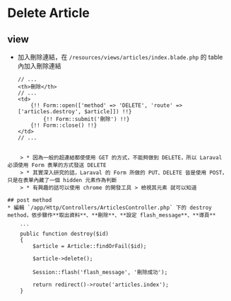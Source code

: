 # Delete Article

## view
* 加入刪除連結，在 `/resources/views/articles/index.blade.php` 的 table 內加入刪除連結

	```
	// ...
	<th>刪除</th>
	// ...
	<td>
		{!! Form::open(['method' => 'DELETE', 'route' => ['articles.destroy', $article]]) !!}
			{!! Form::submit('刪除') !!}
		{!! Form::close() !!}
	</td>
	// ...
```

	> * 因為一般的超連結都使使用 GET 的方式，不能夠做到 DELETE，所以 Laraval 必須使用 Form 表單的方式發送 DELETE
	> * 其實深入研究的話，Laraval 的 Form 所做的 PUT、DELETE 皆是使用 POST，只是在表單內藏了一個 hidden 元素作為判斷
	> * 有興趣的話可以使用 chrome 的開發工具 > 檢視其元素 就可以知道

## post method
* 編輯 `/app/Http/Controllers/ArticlesController.php` 下的 destroy method，依步驟作**取出資料**、**刪除**、**設定 flash_message**、**導頁**

	```
	public function destroy($id)
	{
		$article = Article::findOrFail($id);

		$article->delete();

		Session::flash('flash_message', '刪除成功');

		return redirect()->route('articles.index');
	}
```
